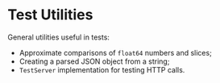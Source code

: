 # Test Utilities

General utilities useful in tests:

- Approximate comparisons of `float64` numbers and slices;
- Creating a parsed JSON object from a string;
- `TestServer` implementation for testing HTTP calls.
